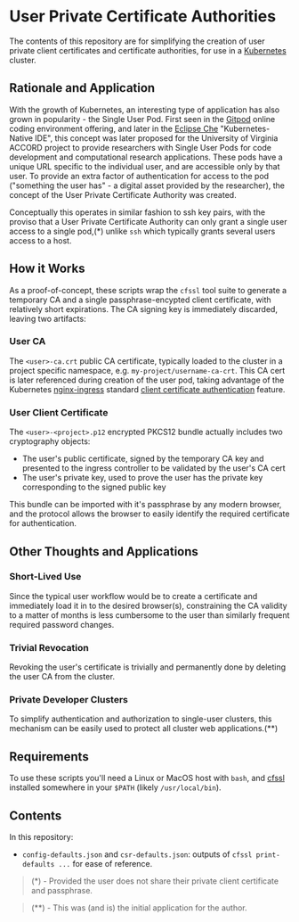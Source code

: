 # User Private Certificate Authorities

The contents of this repository are for simplifying the creation of user private client certificates and certificate authorities, for use in a [Kubernetes](https://kubernetes.io) cluster.

## Rationale and Application

With the growth of Kubernetes, an interesting type of application has also grown in popularity - the Single User Pod. First seen in the [Gitpod](https://gitpod.io) online coding environment offering, and later in the [Eclipse Che](https://www.eclipse.org/che) "Kubernetes-Native IDE", this concept was later proposed for the University of Virginia ACCORD project to provide researchers with Single User Pods for code development and computational research applications. These pods have a unique URL specific to the individual user, and are accessible only by that user. To provide an extra factor of authentication for access to the pod ("something the user has" - a digital asset provided by the researcher), the concept of the User Private Certificate Authority was created.

Conceptually this operates in similar fashion to ssh key pairs, with the proviso that a User Private Certificate Authority can only grant a single user access to a single pod,(*) unlike `ssh` which typically grants several users access to a host.

## How it Works

As a proof-of-concept, these scripts wrap the `cfssl` tool suite to generate a temporary CA and a single passphrase-encypted client certificate, with relatively short expirations. The CA signing key is immediately discarded, leaving two artifacts:

### User CA
The `<user>-ca.crt` public CA certificate, typically loaded to the cluster in a project specific namespace, e.g. `my-project/username-ca-crt`. This CA cert is later referenced during creation of the user pod, taking advantage of the Kubernetes [nginx-ingress](https://kubernetes.github.io/ingress-nginx/) standard [client certificate authentication](https://kubernetes.github.io/ingress-nginx/examples/auth/client-certs/) feature.

### User Client Certificate
The `<user>-<project>.p12` encrypted PKCS12 bundle actually includes two cryptography objects:
* The user's public certificate, signed by the temporary CA key and presented to the ingress controller to be validated by the user's CA cert
* The user's private key, used to prove the user has the private key corresponding to the signed public key

This bundle can be imported with it's passphrase by any modern browser, and the protocol allows the browser to easily identify the required certificate for authentication.

## Other Thoughts and Applications

### Short-Lived Use
Since the typical user workflow would be to create a certificate and immediately load it in to the desired browser(s), constraining the CA validity to a matter of months is less cumbersome to the user than similarly frequent required password changes.

### Trivial Revocation
Revoking the user's certificate is trivially and permanently done by deleting the user CA from the cluster.

### Private Developer Clusters
To simplify authentication and authorization to single-user clusters, this mechanism can be easily used to protect all cluster web applications.(**)

## Requirements

To use these scripts you'll need a Linux or MacOS host with `bash`, and [cfssl](https://cfssl.org/) installed somewhere in your `$PATH` (likely `/usr/local/bin`).

## Contents
In this repository:
* `config-defaults.json` and `csr-defaults.json`: outputs of `cfssl print-defaults ...` for ease of reference.

> (*) - Provided the user does not share their private client certificate and passphrase.

> (**) - This was (and is) the initial application for the author.
